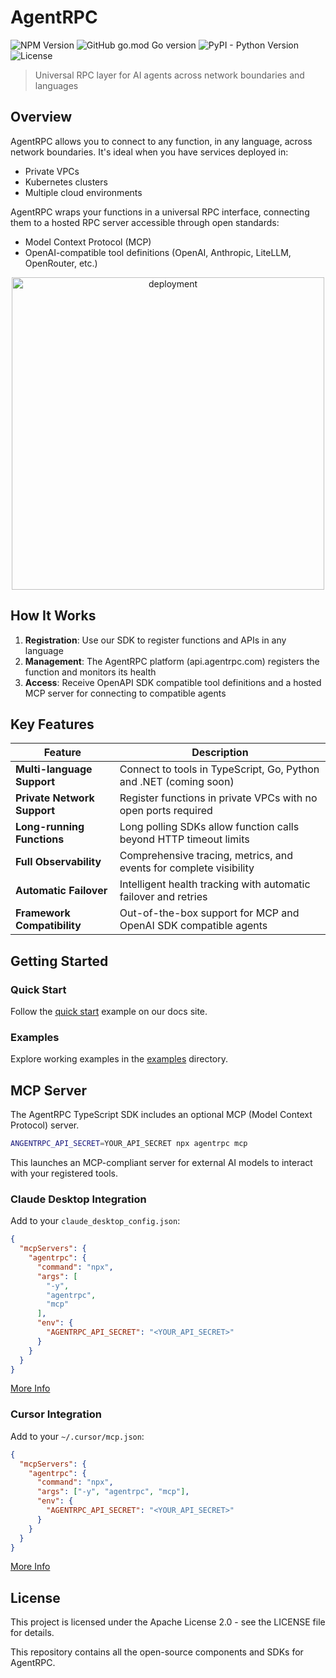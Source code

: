 # AgentRPC

![NPM Version](https://img.shields.io/npm/v/agentrpc?color=32CD32) ![GitHub go.mod Go version](https://img.shields.io/github/go-mod/go-version/agentrpc/agentrpc?filename=sdk-go%2Fgo.mod&color=32CD32) ![PyPI - Python Version](https://img.shields.io/pypi/v/agentrpc?color=32CD32) ![License](https://img.shields.io/badge/License-Apache%202.0-blue.svg)

> Universal RPC layer for AI agents across network boundaries and languages

## Overview

AgentRPC allows you to connect to any function, in any language, across network boundaries. It's ideal when you have services deployed in:
- Private VPCs
- Kubernetes clusters
- Multiple cloud environments

AgentRPC wraps your functions in a universal RPC interface, connecting them to a hosted RPC server accessible through open standards:

- Model Context Protocol (MCP)
- OpenAI-compatible tool definitions (OpenAI, Anthropic, LiteLLM, OpenRouter, etc.)

<p align="center">
<img src="./assets/deployment.png" alt="deployment" width="500">
</p>

## How It Works

1. **Registration**: Use our SDK to register functions and APIs in any language
2. **Management**: The AgentRPC platform (api.agentrpc.com) registers the function and monitors its health
3. **Access**: Receive OpenAPI SDK compatible tool definitions and a hosted MCP server for connecting to compatible agents

## Key Features

| Feature | Description |
|---------|-------------|
| **Multi-language Support** | Connect to tools in TypeScript, Go, Python and .NET (coming soon) |
| **Private Network Support** | Register functions in private VPCs with no open ports required |
| **Long-running Functions** | Long polling SDKs allow function calls beyond HTTP timeout limits |
| **Full Observability** | Comprehensive tracing, metrics, and events for complete visibility |
| **Automatic Failover** | Intelligent health tracking with automatic failover and retries |
| **Framework Compatibility** | Out-of-the-box support for MCP and OpenAI SDK compatible agents |

## Getting Started

### Quick Start

Follow the [quick start](https://docs.agentrpc.com/quickstart) example on our docs site.

### Examples

Explore working examples in the [examples](./examples) directory.

## MCP Server

The AgentRPC TypeScript SDK includes an optional MCP (Model Context Protocol) server.

```sh
ANGENTRPC_API_SECRET=YOUR_API_SECRET npx agentrpc mcp
```

This launches an MCP-compliant server for external AI models to interact with your registered tools.

### Claude Desktop Integration

Add to your `claude_desktop_config.json`:

```json
{
  "mcpServers": {
    "agentrpc": {
      "command": "npx",
      "args": [
        "-y",
        "agentrpc",
        "mcp"
      ],
      "env": {
        "AGENTRPC_API_SECRET": "<YOUR_API_SECRET>"
      }
    }
  }
}
```

[More Info](https://modelcontextprotocol.io/quickstart/user)

### Cursor Integration

Add to your `~/.cursor/mcp.json`:

```json
{
  "mcpServers": {
    "agentrpc": {
      "command": "npx",
      "args": ["-y", "agentrpc", "mcp"],
      "env": {
        "AGENTRPC_API_SECRET": "<YOUR_API_SECRET>"
      }
    }
  }
}
```

[More Info](https://docs.cursor.com/context/model-context-protocol#configuring-mcp-servers)

## License

This project is licensed under the Apache License 2.0 - see the LICENSE file for details.

This repository contains all the open-source components and SDKs for AgentRPC.

